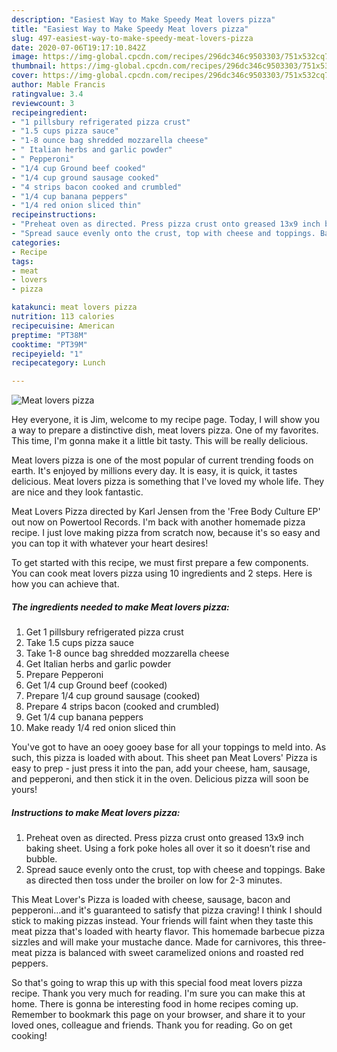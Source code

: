 ```yaml
---
description: "Easiest Way to Make Speedy Meat lovers pizza"
title: "Easiest Way to Make Speedy Meat lovers pizza"
slug: 497-easiest-way-to-make-speedy-meat-lovers-pizza
date: 2020-07-06T19:17:10.842Z
image: https://img-global.cpcdn.com/recipes/296dc346c9503303/751x532cq70/meat-lovers-pizza-recipe-main-photo.jpg
thumbnail: https://img-global.cpcdn.com/recipes/296dc346c9503303/751x532cq70/meat-lovers-pizza-recipe-main-photo.jpg
cover: https://img-global.cpcdn.com/recipes/296dc346c9503303/751x532cq70/meat-lovers-pizza-recipe-main-photo.jpg
author: Mable Francis
ratingvalue: 3.4
reviewcount: 3
recipeingredient:
- "1 pillsbury refrigerated pizza crust"
- "1.5 cups pizza sauce"
- "1-8 ounce bag shredded mozzarella cheese"
- " Italian herbs and garlic powder"
- " Pepperoni"
- "1/4 cup Ground beef cooked"
- "1/4 cup ground sausage cooked"
- "4 strips bacon cooked and crumbled"
- "1/4 cup banana peppers"
- "1/4 red onion sliced thin"
recipeinstructions:
- "Preheat oven as directed. Press pizza crust onto greased 13x9 inch baking sheet. Using a fork poke holes all over it so it doesn’t rise and bubble."
- "Spread sauce evenly onto the crust, top with cheese and toppings. Bake as directed then toss under the broiler on low for 2-3 minutes."
categories:
- Recipe
tags:
- meat
- lovers
- pizza

katakunci: meat lovers pizza 
nutrition: 113 calories
recipecuisine: American
preptime: "PT38M"
cooktime: "PT39M"
recipeyield: "1"
recipecategory: Lunch

---
```



![Meat lovers pizza](https://img-global.cpcdn.com/recipes/296dc346c9503303/751x532cq70/meat-lovers-pizza-recipe-main-photo.jpg)

Hey everyone, it is Jim, welcome to my recipe page. Today, I will show you a way to prepare a distinctive dish, meat lovers pizza. One of my favorites. This time, I'm gonna make it a little bit tasty. This will be really delicious.

Meat lovers pizza is one of the most popular of current trending foods on earth. It's enjoyed by millions every day. It is easy, it is quick, it tastes delicious. Meat lovers pizza is something that I've loved my whole life. They are nice and they look fantastic.

Meat Lovers Pizza directed by Karl Jensen from the &#39;Free Body Culture EP&#39; out now on Powertool Records. I&#39;m back with another homemade pizza recipe. I just love making pizza from scratch now, because it&#39;s so easy and you can top it with whatever your heart desires!


To get started with this recipe, we must first prepare a few components. You can cook meat lovers pizza using 10 ingredients and 2 steps. Here is how you can achieve that.

<!--inarticleads1-->

##### The ingredients needed to make Meat lovers pizza:

1. Get 1 pillsbury refrigerated pizza crust
1. Take 1.5 cups pizza sauce
1. Take 1-8 ounce bag shredded mozzarella cheese
1. Get  Italian herbs and garlic powder
1. Prepare  Pepperoni
1. Get 1/4 cup Ground beef (cooked)
1. Prepare 1/4 cup ground sausage (cooked)
1. Prepare 4 strips bacon (cooked and crumbled)
1. Get 1/4 cup banana peppers
1. Make ready 1/4 red onion sliced thin


You&#39;ve got to have an ooey gooey base for all your toppings to meld into. As such, this pizza is loaded with about. This sheet pan Meat Lovers&#39; Pizza is easy to prep - just press it into the pan, add your cheese, ham, sausage, and pepperoni, and then stick it in the oven. Delicious pizza will soon be yours! 

<!--inarticleads2-->

##### Instructions to make Meat lovers pizza:

1. Preheat oven as directed. Press pizza crust onto greased 13x9 inch baking sheet. Using a fork poke holes all over it so it doesn’t rise and bubble.
1. Spread sauce evenly onto the crust, top with cheese and toppings. Bake as directed then toss under the broiler on low for 2-3 minutes.


This Meat Lover&#39;s Pizza is loaded with cheese, sausage, bacon and pepperoni…and it&#39;s guaranteed to satisfy that pizza craving! I think I should stick to making pizzas instead. Your friends will faint when they taste this meat pizza that&#39;s loaded with hearty flavor. This homemade barbecue pizza sizzles and will make your mustache dance. Made for carnivores, this three-meat pizza is balanced with sweet caramelized onions and roasted red peppers. 

So that's going to wrap this up with this special food meat lovers pizza recipe. Thank you very much for reading. I'm sure you can make this at home. There is gonna be interesting food in home recipes coming up. Remember to bookmark this page on your browser, and share it to your loved ones, colleague and friends. Thank you for reading. Go on get cooking!
